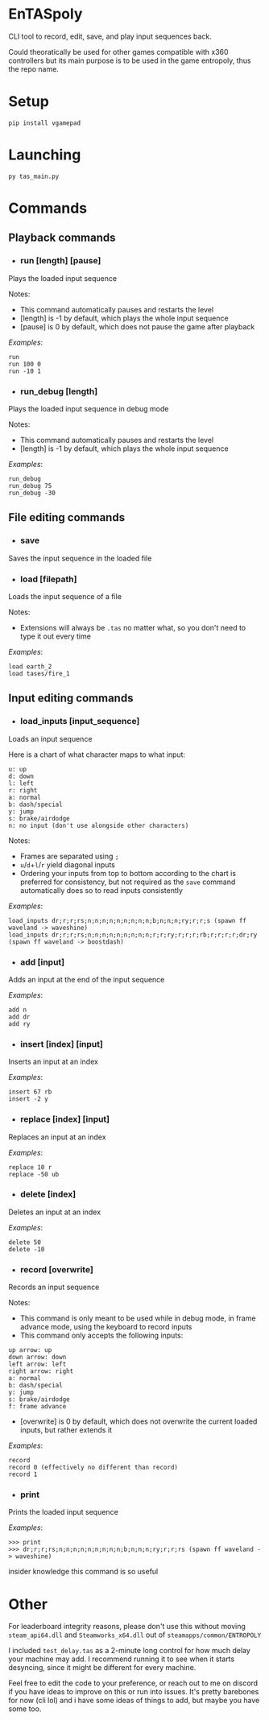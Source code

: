 # EnTASpoly

CLI tool to record, edit, save, and play input sequences back.

Could theoratically be used for other games compatible with x360 controllers but its main purpose is to be used in the game entropoly, thus the repo name.

# Setup

```
pip install vgamepad
```

# Launching

```
py tas_main.py
```

# Commands

## Playback commands

- ### **run** [length] [pause]
Plays the loaded input sequence

Notes:
- This command automatically pauses and restarts the level
- [length] is -1 by default, which plays the whole input sequence
- [pause] is 0 by default, which does not pause the game after playback

*Examples*:
```
run
run 100 0
run -10 1
```

- ### **run_debug** [length]
Plays the loaded input sequence in debug mode

Notes:
- This command automatically pauses and restarts the level
- [length] is -1 by default, which plays the whole input sequence

*Examples*:
```
run_debug
run_debug 75
run_debug -30
```

## File editing commands

- ### **save**
Saves the input sequence in the loaded file

- ### **load** [filepath]
Loads the input sequence of a file

Notes:
- Extensions will always be ``.tas`` no matter what, so you don't need to type it out every time

*Examples*:
```
load earth_2
load tases/fire_1
```

## Input editing commands

- ### **load_inputs** [input_sequence]
Loads an input sequence

Here is a chart of what character maps to what input:
```
u: up
d: down
l: left
r: right
a: normal
b: dash/special
y: jump
s: brake/airdodge
n: no input (don't use alongside other characters)
```

Notes:
- Frames are separated using ``;``
- ``u``/``d``+``l``/``r`` yield diagonal inputs
- Ordering your inputs from top to bottom according to the chart is preferred for consistency, but not required as the ``save`` command automatically does so to read inputs consistently

*Examples*:
```
load_inputs dr;r;r;rs;n;n;n;n;n;n;n;n;n;b;n;n;n;ry;r;r;s (spawn ff waveland -> waveshine)
load_inputs dr;r;r;rs;n;n;n;n;n;n;n;n;n;r;r;ry;r;r;r;rb;r;r;r;r;dr;ry (spawn ff waveland -> boostdash)
```

- ### **add** [input]
Adds an input at the end of the input sequence

*Examples*:
```
add n
add dr
add ry
```

- ### **insert** [index] [input]
Inserts an input at an index

*Examples*:
```
insert 67 rb
insert -2 y
```

- ### **replace** [index] [input]
Replaces an input at an index

*Examples*:
```
replace 10 r
replace -50 ub
```

- ### **delete** [index]
Deletes an input at an index

*Examples*:
```
delete 50
delete -10
```

- ### **record** [overwrite]
Records an input sequence

Notes:
- This command is only meant to be used while in debug mode, in frame advance mode, using the keyboard to record inputs
- This command only accepts the following inputs:
```
up arrow: up
down arrow: down
left arrow: left
right arrow: right
a: normal
b: dash/special
y: jump
s: brake/airdodge
f: frame advance
```
- [overwrite] is 0 by default, which does not overwrite the current loaded inputs, but rather extends it

*Examples*:
```
record
record 0 (effectively no different than record)
record 1
```

- ### **print**
Prints the loaded input sequence

*Examples*:
```
>>> print
>>> dr;r;r;rs;n;n;n;n;n;n;n;n;n;b;n;n;n;ry;r;r;rs (spawn ff waveland -> waveshine)
```
insider knowledge this command is so useful

# Other

For leaderboard integrity reasons, please don't use this without moving ``steam_api64.dll`` and ``Steamworks_x64.dll`` out of ``steamapps/common/ENTROPOLY``

I included ``test_delay.tas`` as a 2-minute long control for how much delay your machine may add. I recommend running it to see when it starts desyncing, since it might be different for every machine.

Feel free to edit the code to your preference, or reach out to me on discord if you have ideas to improve on this or run into issues. It's pretty barebones for now (cli lol) and i have some ideas of things to add, but maybe you have some too.
